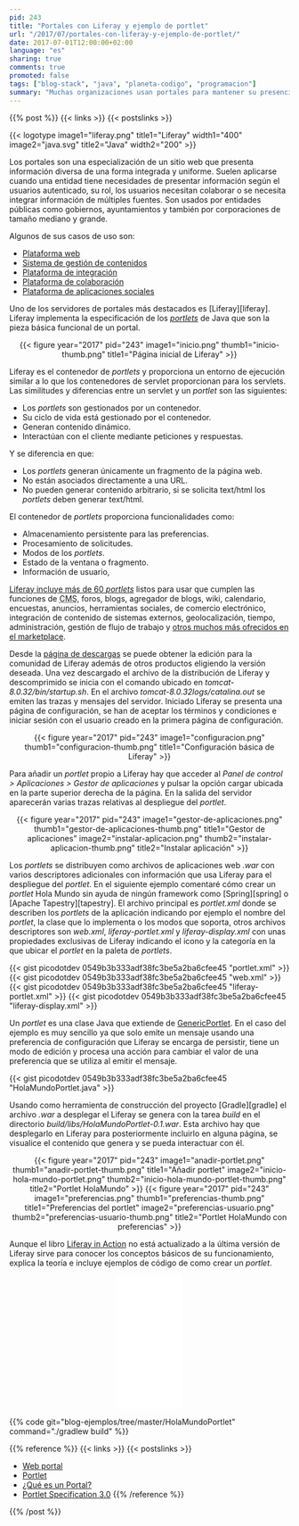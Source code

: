 ```yaml
---
pid: 243
title: "Portales con Liferay y ejemplo de portlet"
url: "/2017/07/portales-con-liferay-y-ejemplo-de-portlet/"
date: 2017-07-01T12:00:00+02:00
language: "es"
sharing: true
comments: true
promoted: false
tags: ["blog-stack", "java", "planeta-codigo", "programacion"]
summary: "Muchas organizaciones usan portales para mantener su presencia en internet. Los portales son herramientas muy versátiles que incluyen la gestión de contenidos y flujo de trabajo para publicarlo, foros, blog, ... Liferay es uno de los más conocidos que usa la plataforma Java. La unidad básica funcional de un portal es un _portlet_ que en ciertos aspectos son similares en otros diferentes a lo que son los servlets en las aplicaciones web Java."
---
```


{{% post %}}
{{< links >}}
{{< postslinks >}}

{{< logotype image1="liferay.png" title1="Liferay" width1="400" image2="java.svg" title2="Java" width2="200" >}}

Los portales son una especialización de un sitio web que presenta información diversa de una forma integrada y uniforme. Suelen aplicarse cuando una entidad tiene necesidades de presentar información según el usuarios autenticado, su rol, los usuarios necesitan colaborar o se necesita integrar información de múltiples fuentes. Son usados por entidades públicas como gobiernos, ayuntamientos y también por corporaciones de tamaño mediano y grande.

Algunos de sus casos de uso son:

* [Plataforma web](https://web.liferay.com/es/products/what-is-a-portal/web-platform)
* [Sistema de gestión de contenidos](https://web.liferay.com/es/products/what-is-a-portal/enterprise-cms)
* [Plataforma de integración](https://web.liferay.com/es/products/what-is-a-portal/integration-platform)
* [Plataforma de colaboración](https://web.liferay.com/es/products/what-is-a-portal/collaboration-platform)
* [Plataforma de aplicaciones sociales](https://web.liferay.com/es/products/what-is-a-portal/social-apps-platform)

Uno de los servidores de portales más destacados es [Liferay][liferay]. Liferay implementa la especificación de los [_portlets_](https://es.wikipedia.org/wiki/Portlet) de Java que son la pieza básica funcional de un portal.

<div class="media" style="text-align: center;">
    {{< figure year="2017" pid="243"
        image1="inicio.png" thumb1="inicio-thumb.png" title1="Página inicial de Liferay" >}}
</div>

Liferay es el contenedor de _portlets_ y proporciona un entorno de ejecución similar a lo que los contenedores de servlet proporcionan para los servlets. Las similitudes y diferencias entre un servlet y un _portlet_ son las siguientes:

* Los _portlets_ son gestionados por un contenedor.
* Su ciclo de vida está gestionado por el contenedor.
* Generan contenido dinámico.
* Interactúan con el cliente mediante peticiones y respuestas.

Y se diferencia en que:

* Los _portlets_ generan únicamente un fragmento de la página web.
* No están asociados directamente a una URL.
* No pueden generar contenido arbitrario, si se solicita text/html los _portlets_ deben generar text/html.

El contenedor de _portlets_ proporciona funcionalidades como:

* Almacenamiento persistente para las preferencias.
* Procesamiento de solicitudes.
* Modos de los _portlets_.
* Estado de la ventana o fragmento.
* Información de usuario,

[Liferay incluye más de 60 _portlets_](https://web.liferay.com/es/community/wiki/-/wiki/Main/Liferay+Portlets) listos para usar que cumplen las funciones de <abbr title="Content Management System">CMS</abbr>, foros, blogs, agregador de blogs, wiki, calendario, encuestas, anuncios, herramientas sociales, de comercio electrónico, integración de contenido de sistemas externos, geolocalización, tiempo, administración, gestión de flujo de trabajo y [otros muchos más ofrecidos en el marketplace](https://web.liferay.com/marketplace).

Desde la [página de descargas](https://www.liferay.com/es/downloads) se puede obtener la edición para la comunidad de Liferay además de otros productos eligiendo la versión deseada. Una vez descargado el archivo de la distribución de Liferay y descomprimido se inicia con el comando ubicado en _tomcat-8.0.32/bin/startup.sh_. En el archivo _tomcat-8.0.32logs/catalina.out_ se emiten las trazas y mensajes del servidor. Iniciado Liferay se presenta una página de configuración, se han de aceptar los términos y condiciones e iniciar sesión con el usuario creado en la primera página de configuración.

<div class="media" style="text-align: center;">
    {{< figure year="2017" pid="243"
        image1="configuracion.png" thumb1="configuracion-thumb.png" title1="Configuración básica de Liferay" >}}
</div>

Para añadir un _portlet_ propio a Liferay hay que acceder al _Panel de control > Aplicaciones > Gestor de aplicaciones_ y pulsar la opción cargar ubicada en la parte superior derecha de la página. En la salida del servidor aparecerán varias trazas relativas al despliegue del _portlet_.

<div class="media" style="text-align: center;">
    {{< figure year="2017" pid="243"
        image1="gestor-de-aplicaciones.png" thumb1="gestor-de-aplicaciones-thumb.png" title1="Gestor de aplicaciones"
        image2="instalar-aplicacion.png" thumb2="instalar-aplicacion-thumb.png" title2="Instalar aplicación" >}}
</div>

Los _portlets_ se distribuyen como archivos de aplicaciones web _.war_ con varios descriptores adicionales con información que usa Liferay para el despliegue del _portlet_. En el siguiente ejemplo comentaré cómo crear un _portlet_ Hola Mundo sin ayuda de ningún framework como [Spring][spring] o [Apache Tapestry][tapestry]. El archivo principal es _portlet.xml_  donde se describen los _portlets_ de la aplicación indicando por ejemplo el nombre del _portlet_, la clase que lo implementa o los modos que soporta, otros archivos descriptores son _web.xml_, _liferay-portlet.xml_ y _liferay-display.xml_ con unas propiedades exclusivas de Liferay indicando el icono y la categoría en la que ubicar el _portlet_ en la paleta de _portlets_.

{{< gist picodotdev 0549b3b333adf38fc3be5a2ba6cfee45 "portlet.xml" >}}
{{< gist picodotdev 0549b3b333adf38fc3be5a2ba6cfee45 "web.xml" >}}
{{< gist picodotdev 0549b3b333adf38fc3be5a2ba6cfee45 "liferay-portlet.xml" >}}
{{< gist picodotdev 0549b3b333adf38fc3be5a2ba6cfee45 "liferay-display.xml" >}}

Un _portlet_ es una clase Java que extiende de [GenericPortlet](https://docs.liferay.com/portlet-api/2.0/javadocs/javax/portlet/GenericPortlet.html). En el caso del ejemplo es muy sencillo ya que solo emite un mensaje usando una preferencia de configuración que Liferay se encarga de persistir, tiene un modo de edición y procesa una acción para cambiar el valor de una preferencia que se utiliza al emitir el mensaje.

{{< gist picodotdev 0549b3b333adf38fc3be5a2ba6cfee45 "HolaMundoPortlet.java" >}}

Usando como herramienta de construcción del proyecto [Gradle][gradle] el archivo _.war_ a desplegar el Liferay se genera con la tarea _build_ en el directorio _build/libs/HolaMundoPortlet-0.1.war_. Esta archivo hay que desplegarlo en Liferay para posteriormente incluirlo en alguna página, se visualice el contenido que genera y se pueda interactuar con él.

<div class="media" style="text-align: center;">
    {{< figure year="2017" pid="243"
        image1="anadir-portlet.png" thumb1="anadir-portlet-thumb.png" title1="Añadir portlet"
        image2="inicio-hola-mundo-portlet.png" thumb2="inicio-hola-mundo-portlet-thumb.png" title2="Portlet HolaMundo" >}}
    {{< figure year="2017" pid="243"
        image1="preferencias.png" thumb1="preferencias-thumb.png" title1="Preferencias del portlet"
        image2="preferencias-usuario.png" thumb2="preferencias-usuario-thumb.png" title2="Portlet HolaMundo con preferencias" >}}
</div>

Aunque el libro [Liferay in Action](http://amzn.to/2sc1tWN) no está actualizado a la última versión de Liferay sirve para conocer los conceptos básicos de su funcionamiento, explica la teoría e incluye ejemplos de código de como crear un _portlet_.

<div class="media-amazon" style="text-align: center;">
    <iframe style="width:120px;height:240px;" marginwidth="0" marginheight="0" scrolling="no" frameborder="0" src="//rcm-eu.amazon-adsystem.com/e/cm?lt1=_blank&bc1=000000&IS2=1&bg1=FFFFFF&fc1=000000&lc1=0000FF&t=blobit-21&o=30&p=8&l=as4&m=amazon&f=ifr&ref=as_ss_li_til&asins=193518282X&linkId=a4fdbe9a2a0c68685cfc8119f253125b"></iframe>
</div>

{{% code git="blog-ejemplos/tree/master/HolaMundoPortlet" command="./gradlew build" %}}

{{% reference %}}
{{< links >}}
{{< postslinks >}}
* [Web portal](https://en.wikipedia.org/wiki/Web_portal)
* [Portlet](https://es.wikipedia.org/wiki/Portlet)
* [¿Qué es un Portal?](https://web.liferay.com/es/products/what-is-a-portal/web-platform)
* [Portlet Specification 3.0](https://jcp.org/aboutJava/communityprocess/edr/jsr362/index2.html)
{{% /reference %}}

{{% /post %}}
